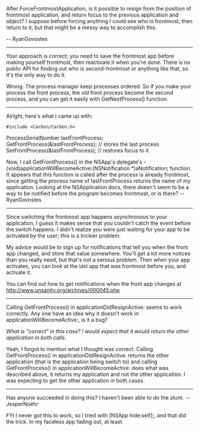 After ForceFrontmostApplication, is it possible to resign from the position of frontmost application, and return focus to the previous application and object? I suppose before forcing anything I could see who is frontmost, then return to it, but that might be a messy way to accomplish this.

-- RyanGovostes

----

Your approach is correct; you need to save the frontmost app before making yourself frontmost, then reactivate it when you're done. There is no public API for finding out who is second-frontmost or anything like that, so it's the only way to do it.

Wrong. The process manager keep processes ordered. So if you make your process the front process, the old front process become the second process, and you can get it easily with GetNextProcess() function.

----

Alright, here's what I came up with:

    #include <Carbon/Carbon.h>
ProcessSerialNumber lastFrontProcess;
GetFrontProcess(&lastFrontProcess); // stores the last process
SetFrontProcess(&lastFrontProcess); // restores focus to it


Now, I call     GetFrontProcess() in the NSApp's delegate's     - (void)applicationWillBecomeActive:(NSNotification *)aNotification; function. It appears that this function is called after the process is already frontmost, since getting the process name of     lastFrontProcess returns the name of my application. Looking at the NSApplication docs, there doesn't seem to be a way to be notified before the program becomes frontmost, or is there? -- RyanGovostes

----

Since switching the frontmost app happens asynchronous to your application, I guess it makes sense that you couldn't catch the event before the switch happens. I didn't realize you were just waiting for your app to be activated by the user; this is a trickier problem.

My advice would be to sign up for notifications that tell you when the front app changed, and store that value somewhere. You'll get a lot more notices than you really need, but that's not a serious problem. Then when your app activates, you can look at the last app that was frontmost before you, and activate it.

You can find out how to get notifications when the front app changes at http://www.unsanity.org/archives/000045.php

----

Calling     GetFrontProcess() in     applicationDidResignActive: seems to work correctly.  Any one have an idea why it doesn't work in     applicationWillBecomeActive:, is it a bug?

*What is "correct" in this case? I would expect that it would return the other application in both calls.*

Yeah, I forgot to mention what I thought was correct. Calling     GetFrontProcess() in     applicationDidResignActive: returns the other application (that is the application being switch to) and calling     GetFrontProcess() in     applicationWillBecomeActive: does what was described above, it returns my application and not the other application.  I was expecting to get the other application in both cases.

----

Has anyone succeeded in doing this? I haven't been able to do the stunt. -- JesperNoehr

FYI I never got this to work, so I tried with     [NSApp hide:self];, and that did the trick. In my faceless app fading out, at least.
